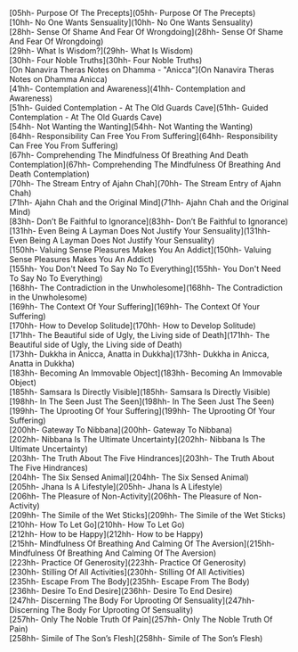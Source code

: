 [05hh- Purpose Of The Precepts](05hh- Purpose Of The Precepts)\
[10hh- No One Wants Sensuality](10hh- No One Wants Sensuality)\
[28hh- Sense Of Shame And Fear Of Wrongdoing](28hh- Sense Of Shame And Fear Of Wrongdoing)\
[29hh- What Is Wisdom?](29hh- What Is Wisdom)\
[30hh- Four Noble Truths](30hh- Four Noble Truths)\
[On Nanavira Theras Notes on Dhamma - "Anicca"](On Nanavira Theras Notes on Dhamma Anicca)\
[41hh- Contemplation and Awareness](41hh- Contemplation and Awareness)\
[51hh- Guided Contemplation - At The Old Guards Cave](51hh- Guided Contemplation - At The Old Guards Cave)\
[54hh- Not Wanting the Wanting](54hh- Not Wanting the Wanting)\
[64hh- Responsibility Can Free You From Suffering](64hh- Responsibility Can Free You From Suffering)\
[67hh- Comprehending The Mindfulness Of Breathing And Death Contemplation](67hh- Comprehending The Mindfulness Of Breathing And Death Contemplation)\
[70hh- The Stream Entry of Ajahn Chah](70hh- The Stream Entry of Ajahn Chah)\
[71hh- Ajahn Chah and the Original Mind](71hh- Ajahn Chah and the Original Mind)\
[83hh- Don’t Be Faithful to Ignorance](83hh- Don’t Be Faithful to Ignorance)\
[131hh- Even Being A Layman Does Not Justify Your Sensuality](131hh- Even Being A Layman Does Not Justify Your Sensuality)\
[150hh- Valuing Sense Pleasures Makes You An Addict](150hh- Valuing Sense Pleasures Makes You An Addict)\
[155hh- You Don't Need To Say No To Everything](155hh- You Don't Need To Say No To Everything)\
[168hh- The Contradiction in the Unwholesome](168hh- The Contradiction in the Unwholesome)\
[169hh- The Context Of Your Suffering](169hh- The Context Of Your Suffering)\
[170hh- How to Develop Solitude](170hh- How to Develop Solitude)\
[171hh- The Beautiful side of Ugly, the Living side of Death](171hh- The Beautiful side of Ugly, the Living side of Death)\
[173hh- Dukkha in Anicca, Anatta in Dukkha](173hh- Dukkha in Anicca, Anatta in Dukkha)\
[183hh- Becoming An Immovable Object](183hh- Becoming An Immovable Object)\
[185hh- Samsara Is Directly Visible](185hh- Samsara Is Directly Visible)\
[198hh- In The Seen Just The Seen](198hh- In The Seen Just The Seen)\
[199hh- The Uprooting Of Your Suffering](199hh- The Uprooting Of Your Suffering)\
[200hh- Gateway To Nibbana](200hh- Gateway To Nibbana)\
[202hh- Nibbana Is The Ultimate Uncertainty](202hh- Nibbana Is The Ultimate Uncertainty)\
[203hh- The Truth About The Five Hindrances](203hh- The Truth About The Five Hindrances)\
[204hh- The Six Sensed Animal](204hh- The Six Sensed Animal)\
[205hh- Jhana Is A Lifestyle](205hh- Jhana Is A Lifestyle)\
[206hh- The Pleasure of Non-Activity](206hh- The Pleasure of Non-Activity)\
[209hh- The Simile of the Wet Sticks](209hh- The Simile of the Wet Sticks)\
[210hh- How To Let Go](210hh- How To Let Go)\
[212hh- How to be Happy](212hh- How to be Happy)\
[215hh- Mindfulness Of Breathing And Calming Of The Aversion](215hh- Mindfulness Of Breathing And Calming Of The Aversion)\
[223hh- Practice Of Generosity](223hh- Practice Of Generosity)\
[230hh- Stilling Of All Activities](230hh- Stilling Of All Activities)\
[235hh- Escape From The Body](235hh- Escape From The Body)\
[236hh- Desire To End Desire](236hh- Desire To End Desire)\
[247hh- Discerning The Body For Uprooting Of Sensuality](247hh- Discerning The Body For Uprooting Of Sensuality)\
[257hh- Only The Noble Truth Of Pain](257hh- Only The Noble Truth Of Pain)\
[258hh- Simile of The Son’s Flesh](258hh- Simile of The Son’s Flesh)
